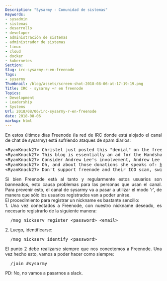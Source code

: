 ```yaml
---
Description: "Sysarmy - Comunidad de sistemas"
Keywords:
- sysadmin 
- sistemas
- desarrollo
- developer
- administración de sistemas
- administrador de sistemas
- linux
- cloud
- docker
- kubernetes
Section: 
Slug: irc-sysarmy-r-en-freenode
Tags:
- sysarmy
Thumbnail: /blog/assets/screen-shot-2018-08-06-at-17-19-19.png
Title: IRC - sysarmy +r en freenode
Topics:
- Development
- Leadership
- Systems
Url: 2018/08/06/irc-sysarmy-r-en-freenode
date: 2018-08-06
markup: html
---
```


<div style="text-align:justify;">En estos últimos días Freenode (la red de IRC donde está alojado el canal de chat de sysarmy) está sufriendo ataques de spam diarios:</div>
<div style="text-align:justify;"></div>
<div style="text-align:justify;">
<pre>&lt;RyanKnack27&gt; Christel just posted this "denial" on the freenode blog <a href="https://freenode.net/news/spam-shake" target="_blank" rel="noopener">https://freenode.net/news/spam-shake</a>
&lt;RyanKnack27&gt; This blog is essentially an ad for the Handshake ICO scam with a one-line "denial" of involvement mixed in there. It's obviously very unethical of Christel to not mention her own involvement in the scam which the blog post promotes.
&lt;RyanKnack27&gt; Consider Andrew Lee's involvement, Andrew Lee is Christel's boss at London Trust Media and he also controls the majority of freenode voting rights. Andrew Lee also heads the handshake ICO scam. Coincidence?
&lt;RyanKnack27&gt; Oh, and about those donations she speaks of: <a href="https://twitter.com/ISCdotORG/status/1025461692132519936" target="_blank" rel="noopener">https://twitter.com/ISCdotORG/status/1025461692132519936</a>
&lt;RyanKnack27&gt; Don't support freenode and their ICO scam, switch to a network that hasn't been co-opted by corporate interests. OFTC or efnet might be a good choice. Perhaps even <a href="https://matrix.org/" target="_blank" rel="noopener">https://matrix.org/</a></pre>
</div>
<div style="text-align:justify;">Si bien Freenode está al tanto y regularmente estos usuarios son banneados, esto causa problemas para las personas que usan el canal. Para prevenir esto, el canal de sysarmy va a pasar a utilizar el modo 'r', de manera que sólo los usuarios registrados van a poder unirse.</div>
<div style="text-align:justify;"></div>
<div style="text-align:justify;">El procedimiento para registrar un nickname es bastante sencillo:</div>
<div style="text-align:justify;"></div>
<div style="text-align:justify;">1. Una vez conectados a Freenode, con nuestro nickname deseado, es necesario registrarlo de la siguiente manera:</div>
<div></div>
<pre>  /msg nickserv register &lt;password&gt; &lt;email&gt;</pre>
<div></div>
<div>2. Luego, identificarse:</div>
<div></div>
<pre>  /msg nickserv identify &lt;password&gt;</pre>
<div></div>
<div style="text-align:justify;">El punto 2 debe realizarse siempre que nos conectemos a Freenode. Una vez hecho esto, vamos a poder hacer como siempre:</div>
<div></div>
<pre>  /join #sysarmy</pre>
<p>PD: No, no vamos a pasarnos a slack.</p>
<p>&nbsp;</p>
